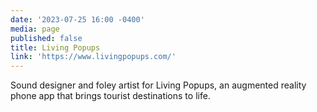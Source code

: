 ```yaml
---
date: '2023-07-25 16:00 -0400'
media: page
published: false
title: Living Popups
link: 'https://www.livingpopups.com/'
---
```

Sound designer and foley artist for Living Popups, an augmented reality phone app that brings tourist destinations to life.
